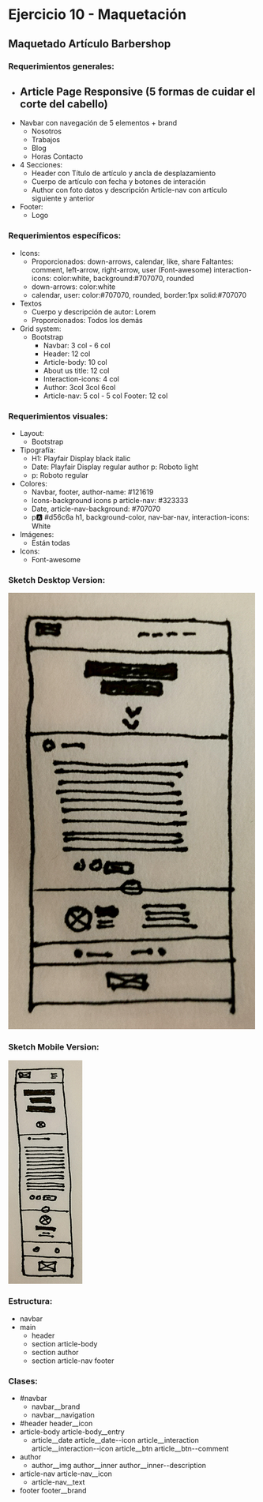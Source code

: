 # Ejercicio 10 - Maquetación

## Maquetado Artículo Barbershop

### Requerimientos generales:

- Article Page Responsive (5 formas de cuidar el corte del cabello)
    -
- Navbar con navegación de 5 elementos + brand
    - Nosotros
    - Trabajos
    - Blog
    - Horas
      Contacto
- 4 Secciones:
    - Header con Título de artículo y ancla de desplazamiento
    - Cuerpo de artículo con fecha y botones de interación
    - Author con foto datos y descripción
      Article-nav con artículo siguiente y anterior
- Footer:
    - Logo

### Requerimientos específicos:

- Icons:
    - Proporcionados: down-arrows, calendar, like, share
      Faltantes: comment, left-arrow, right-arrow, user (Font-awesome)
      interaction-icons: color:white, background:#707070, rounded
    - down-arrows: color:white
    - calendar, user: color:#707070, rounded, border:1px solid:#707070
- Textos
    - Cuerpo y descripción de autor: Lorem
    - Proporcionados: Todos los demás
- Grid system:
    - Bootstrap
        - Navbar: 3 col - 6 col
        - Header: 12 col
        - Article-body: 10 col
        - About us title: 12 col
        - Interaction-icons: 4 col
        - Author: 3col 3col 6col
        - Article-nav: 5 col - 5 col
          Footer: 12 col

### Requerimientos visuales:

- Layout:
    - Bootstrap
- Tipografía:
    - H1: Playfair Display black italic
    - Date: Playfair Display regular
      author p: Roboto light
    - p: Roboto regular
- Colores:
    - Navbar, footer, author-name: #121619
    - Icons-background icons p article-nav: #323333
    - Date, article-nav-background: #707070
    - p:a: #d56c6a
      h1, background-color, nav-bar-nav, interaction-icons: White
- Imágenes:
    - Están todas
- Icons:
    - Font-awesome

### Sketch Desktop Version:
![Sketch Desktop Version](assets/img/sketch_d.jpg)
### Sketch Mobile Version:
![Sketch Desktop Version](assets/img/sketch_m.jpg)

### Estructura:

- navbar
- main
    - header
    - section article-body
    - section author
    - section article-nav
  footer

### Clases:

- #navbar
    - navbar__brand
    - navbar__navigation
- #header
      header__icon
- article-body
      article-body__entry
    - article__date
          article__date--icon
      article__interaction
          article__interaction--icon
      article__btn
          article__btn--comment
- author
    - author__img
      author__inner
      author__inner--description
- article-nav
      article-nav__icon
    - article-nav__text
- footer
      footer__brand
